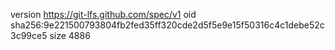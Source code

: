 version https://git-lfs.github.com/spec/v1
oid sha256:9e221500793804fb2fed35ff320cde2d5f5e9e15f50316c4c1debe52c3c99ce5
size 4886
